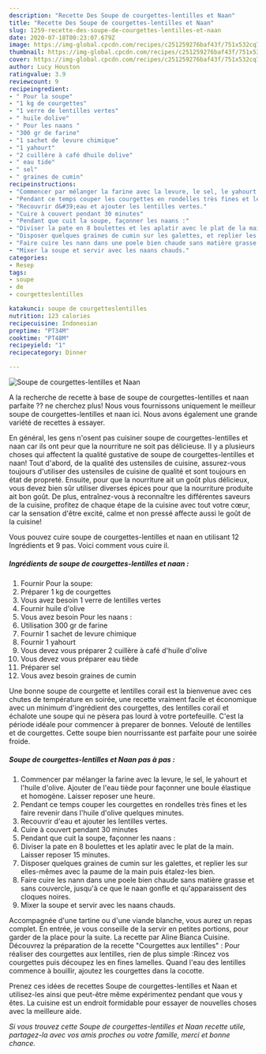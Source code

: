 ```yaml
---
description: "Recette Des Soupe de courgettes-lentilles et Naan"
title: "Recette Des Soupe de courgettes-lentilles et Naan"
slug: 1259-recette-des-soupe-de-courgettes-lentilles-et-naan
date: 2020-07-18T00:23:07.679Z
image: https://img-global.cpcdn.com/recipes/c251259276baf43f/751x532cq70/soupe-de-courgettes-lentilles-et-naan-photo-principale-de-la-recette.jpg
thumbnail: https://img-global.cpcdn.com/recipes/c251259276baf43f/751x532cq70/soupe-de-courgettes-lentilles-et-naan-photo-principale-de-la-recette.jpg
cover: https://img-global.cpcdn.com/recipes/c251259276baf43f/751x532cq70/soupe-de-courgettes-lentilles-et-naan-photo-principale-de-la-recette.jpg
author: Lucy Houston
ratingvalue: 3.9
reviewcount: 9
recipeingredient:
- " Pour la soupe"
- "1 kg de courgettes"
- "1 verre de lentilles vertes"
- " huile dolive"
- " Pour les naans "
- "300 gr de farine"
- "1 sachet de levure chimique"
- "1 yahourt"
- "2 cuillère à café dhuile dolive"
- " eau tide"
- " sel"
- " graines de cumin"
recipeinstructions:
- "Commencer par mélanger la farine avec la levure, le sel, le yahourt et l&#39;huile d&#39;olive. Ajouter de l&#39;eau tiède pour façonner une boule élastique et homogène. Laisser reposer une heure."
- "Pendant ce temps couper les courgettes en rondelles très fines et les faire revenir dans l&#39;huile d&#39;olive quelques minutes."
- "Recouvrir d&#39;eau et ajouter les lentilles vertes."
- "Cuire à couvert pendant 30 minutes"
- "Pendant que cuit la soupe, façonner les naans :"
- "Diviser la pate en 8 boulettes et les aplatir avec le plat de la main. Laisser reposer 15 minutes."
- "Disposer quelques graines de cumin sur les galettes, et replier les sur elles-mêmes avec la paume de la main puis étalez-les bien."
- "Faire cuire les nann dans une poele bien chaude sans matière grasse et sans couvercle, jusqu&#39;à ce que le naan gonfle et qu&#39;apparaissent des cloques noires."
- "Mixer la soupe et servir avec les naans chauds."
categories:
- Resep
tags:
- soupe
- de
- courgetteslentilles

katakunci: soupe de courgetteslentilles 
nutrition: 123 calories
recipecuisine: Indonesian
preptime: "PT34M"
cooktime: "PT48M"
recipeyield: "1"
recipecategory: Dinner

---
```



![Soupe de courgettes-lentilles et Naan](https://img-global.cpcdn.com/recipes/c251259276baf43f/751x532cq70/soupe-de-courgettes-lentilles-et-naan-photo-principale-de-la-recette.jpg)

A la recherche de recette à base de soupe de courgettes-lentilles et naan parfaite ?? ne cherchez plus! Nous vous fournissons uniquement le meilleur soupe de courgettes-lentilles et naan ici. Nous avons également une grande variété de recettes à essayer.

En général, les gens n'osent pas cuisiner soupe de courgettes-lentilles et naan car ils ont peur que la nourriture ne soit pas délicieuse. Il y a plusieurs choses qui affectent la qualité gustative de soupe de courgettes-lentilles et naan! Tout d'abord, de la qualité des ustensiles de cuisine, assurez-vous toujours d'utiliser des ustensiles de cuisine de qualité et sont toujours en état de propreté. Ensuite, pour que la nourriture ait un goût plus délicieux, vous devez bien sûr utiliser diverses épices pour que la nourriture produite ait bon goût. De plus, entraînez-vous à reconnaître les différentes saveurs de la cuisine, profitez de chaque étape de la cuisine avec tout votre cœur, car la sensation d'être excité, calme et non pressé affecte aussi le goût de la cuisine!

<!--inarticleads1-->

Vous pouvez cuire soupe de courgettes-lentilles et naan en utilisant 12 Ingrédients et 9 pas. Voici comment vous cuire il.

##### Ingrédients de soupe de courgettes-lentilles et naan :

1. Fournir  Pour la soupe:
1. Préparer 1 kg de courgettes
1. Vous avez besoin 1 verre de lentilles vertes
1. Fournir  huile d&#39;olive
1. Vous avez besoin  Pour les naans :
1. Utilisation 300 gr de farine
1. Fournir 1 sachet de levure chimique
1. Fournir 1 yahourt
1. Vous devez vous préparer 2 cuillère à café d&#39;huile d&#39;olive
1. Vous devez vous préparer  eau tiède
1. Préparer  sel
1. Vous avez besoin  graines de cumin


Une bonne soupe de courgette et lentilles corail est la bienvenue avec ces chutes de température en soirée, une recette vraiment facile et économique avec un minimum d&#39;ingrédient des courgettes, des lentilles corail et échalote une soupe qui ne pèsera pas lourd à votre portefeuille. C&#39;est la période idéale pour commencer à preparer de bonnes. Velouté de lentilles et de courgettes. Cette soupe bien nourrissante est parfaite pour une soirée froide. 

<!--inarticleads2-->

##### Soupe de courgettes-lentilles et Naan pas à pas :

1. Commencer par mélanger la farine avec la levure, le sel, le yahourt et l&#39;huile d&#39;olive. Ajouter de l&#39;eau tiède pour façonner une boule élastique et homogène. Laisser reposer une heure.
1. Pendant ce temps couper les courgettes en rondelles très fines et les faire revenir dans l&#39;huile d&#39;olive quelques minutes.
1. Recouvrir d&#39;eau et ajouter les lentilles vertes.
1. Cuire à couvert pendant 30 minutes
1. Pendant que cuit la soupe, façonner les naans :
1. Diviser la pate en 8 boulettes et les aplatir avec le plat de la main. Laisser reposer 15 minutes.
1. Disposer quelques graines de cumin sur les galettes, et replier les sur elles-mêmes avec la paume de la main puis étalez-les bien.
1. Faire cuire les nann dans une poele bien chaude sans matière grasse et sans couvercle, jusqu&#39;à ce que le naan gonfle et qu&#39;apparaissent des cloques noires.
1. Mixer la soupe et servir avec les naans chauds.


Accompagnée d&#39;une tartine ou d&#39;une viande blanche, vous aurez un repas complet. En entrée, je vous conseille de la servir en petites portions, pour garder de la place pour la suite. La recette par Aline Bianca Cuisine. Découvrez la préparation de la recette &#34;Courgettes aux lentilles&#34; : Pour réaliser des courgettes aux lentilles, rien de plus simple :Rincez vos courgettes puis découpez les en fines lamelles. Quand l&#39;eau des lentilles commence à bouillir, ajoutez les courgettes dans la cocotte. 

<!--inarticleads1-->

<p>
Prenez ces idées de recettes Soupe de courgettes-lentilles et Naan et utilisez-les ainsi que peut-être même expérimentez pendant que vous y êtes. La cuisine est un endroit formidable pour essayer de nouvelles choses avec la meilleure aide.
</p>

<p>
<i>Si vous trouvez cette Soupe de courgettes-lentilles et Naan recette utile, partagez-la avec vos amis proches ou votre famille, merci et bonne chance.</i>
</p>
